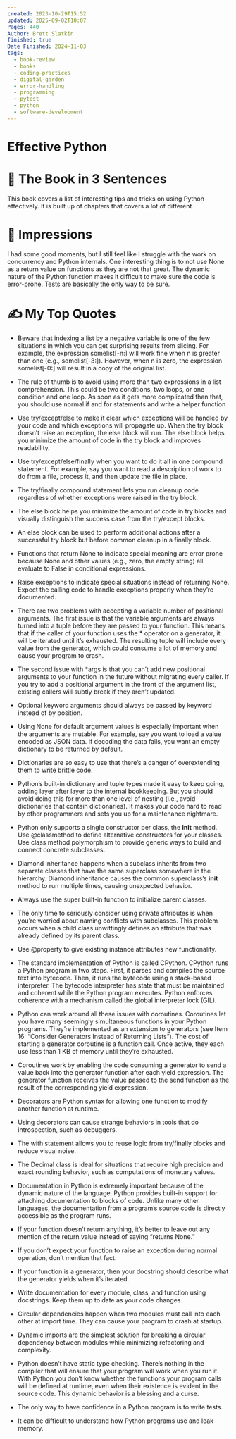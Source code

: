 ```yaml
---
created: 2023-10-29T15:52
updated: 2025-09-02T10:07
Pages: 440
Author: Brett Slatkin
finished: true
Date Finished: 2024-11-03
tags:
  - book-review
  - books
  - coding-practices
  - digital-garden
  - error-handling
  - programming
  - pytest
  - python
  - software-development
---
```

# Effective Python


# 🚀 The Book in 3 Sentences
This book covers a list of interesting tips and tricks on using Python effectively. It is built up of chapters that covers a lot of different 

# 🎨 Impressions
I had some good moments, but I still feel like I struggle with the work on concurrency and Python internals. 
One interesting thing is to not use None as a return value on functions as they are not that great. 
The dynamic nature of the Python function makes it difficult to make sure the code is error-prone. Tests are basically the only way to be sure. 
# ✍️ My Top  Quotes

 
- Beware that indexing a list by a negative variable is one of the few situations in which you can get surprising results from slicing. For example, the expression somelist\[-n:\] will work fine when n is greater than one (e.g., somelist\[-3:\]). However, when n is zero, the expression somelist\[-0:\] will result in a copy of the original list.
 
- The rule of thumb is to avoid using more than two expressions in a list comprehension. This could be two conditions, two loops, or one condition and one loop. As soon as it gets more complicated than that, you should use normal if and for statements and write a helper function
 
- Use try/except/else to make it clear which exceptions will be handled by your code and which exceptions will propagate up. When the try block doesn’t raise an exception, the else block will run. The else block helps you minimize the amount of code in the try block and improves readability.
 
- Use try/except/else/finally when you want to do it all in one compound statement. For example, say you want to read a description of work to do from a file, process it, and then update the file in place.
 
- The try/finally compound statement lets you run cleanup code regardless of whether exceptions were raised in the try block.
 
- The else block helps you minimize the amount of code in try blocks and visually distinguish the success case from the try/except blocks.
 
- An else block can be used to perform additional actions after a successful try block but before common cleanup in a finally block.
 
 
- Functions that return None to indicate special meaning are error prone because None and other values (e.g., zero, the empty string) all evaluate to False in conditional expressions.
 
- Raise exceptions to indicate special situations instead of returning None. Expect the calling code to handle exceptions properly when they’re documented.
 
- There are two problems with accepting a variable number of positional arguments.  The first issue is that the variable arguments are always turned into a tuple before they are passed to your function. This means that if the caller of your function uses the * operator on a generator, it will be iterated until it’s exhausted. The resulting tuple will include every value from the generator, which could consume a lot of memory and cause your program to crash.
 
- The second issue with *args is that you can’t add new positional arguments to your function in the future without migrating every caller. If you try to add a positional argument in the front of the argument list, existing callers will subtly break if they aren’t updated.
 
- Optional keyword arguments should always be passed by keyword instead of by position.
 
- Using None for default argument values is especially important when the arguments are mutable. For example, say you want to load a value encoded as JSON data. If decoding the data fails, you want an empty dictionary to be returned by default.
 
- Dictionaries are so easy to use that there’s a danger of overextending them to write brittle code.
 
- Python’s built-in dictionary and tuple types made it easy to keep going, adding layer after layer to the internal bookkeeping. But you should avoid doing this for more than one level of nesting (i.e., avoid dictionaries that contain dictionaries). It makes your code hard to read by other programmers and sets you up for a maintenance nightmare.
  
- Python only supports a single constructor per class, the __init__ method. Use @classmethod to define alternative constructors for your classes.  Use class method polymorphism to provide generic ways to build and connect concrete subclasses.
 
- Diamond inheritance happens when a subclass inherits from two separate classes that have the same superclass somewhere in the hierarchy. Diamond inheritance causes the common superclass’s __init__ method to run multiple times, causing unexpected behavior.
 
- Always use the super built-in function to initialize parent classes.
 
- The only time to seriously consider using private attributes is when you’re worried about naming conflicts with subclasses. This problem occurs when a child class unwittingly defines an attribute that was already defined by its parent class.
 
- Use @property to give existing instance attributes new functionality.
 
- The standard implementation of Python is called CPython. CPython runs a Python program in two steps. First, it parses and compiles the source text into bytecode. Then, it runs the bytecode using a stack-based interpreter. The bytecode interpreter has state that must be maintained and coherent while the Python program executes. Python enforces coherence with a mechanism called the global interpreter lock (GIL).
 
- Python can work around all these issues with coroutines. Coroutines let you have many seemingly simultaneous functions in your Python programs. They’re implemented as an extension to generators (see Item 16: “Consider Generators Instead of Returning Lists”). The cost of starting a generator coroutine is a function call. Once active, they each use less than 1 KB of memory until they’re exhausted.
 
- Coroutines work by enabling the code consuming a generator to send a value back into the generator function after each yield expression. The generator function receives the value passed to the send function as the result of the corresponding yield expression.
 
- Decorators are Python syntax for allowing one function to modify another function at runtime.
 
- Using decorators can cause strange behaviors in tools that do introspection, such as debuggers.
 
- The with statement allows you to reuse logic from try/finally blocks and reduce visual noise.
 
- The Decimal class is ideal for situations that require high precision and exact rounding behavior, such as computations of monetary values.
 
- Documentation in Python is extremely important because of the dynamic nature of the language. Python provides built-in support for attaching documentation to blocks of code. Unlike many other languages, the documentation from a program’s source code is directly accessible as the program runs.
 
- If your function doesn’t return anything, it’s better to leave out any mention of the return value instead of saying “returns None.”
 
- If you don’t expect your function to raise an exception during normal operation, don’t mention that fact.
 
- If your function is a generator, then your docstring should describe what the generator yields when it’s iterated.
 
- Write documentation for every module, class, and function using docstrings. Keep them up to date as your code changes.
 
- Circular dependencies happen when two modules must call into each other at import time. They can cause your program to crash at startup.
 
- Dynamic imports are the simplest solution for breaking a circular dependency between modules while minimizing refactoring and complexity.
 
- Python doesn’t have static type checking. There’s nothing in the compiler that will ensure that your program will work when you run it. With Python you don’t know whether the functions your program calls will be defined at runtime, even when their existence is evident in the source code. This dynamic behavior is a blessing and a curse.
 
- The only way to have confidence in a Python program is to write tests.
- It can be difficult to understand how Python programs use and leak memory.
 
